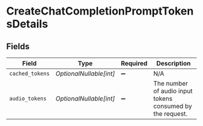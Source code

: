 # CreateChatCompletionPromptTokensDetails


## Fields

| Field                                                     | Type                                                      | Required                                                  | Description                                               |
| --------------------------------------------------------- | --------------------------------------------------------- | --------------------------------------------------------- | --------------------------------------------------------- |
| `cached_tokens`                                           | *OptionalNullable[int]*                                   | :heavy_minus_sign:                                        | N/A                                                       |
| `audio_tokens`                                            | *OptionalNullable[int]*                                   | :heavy_minus_sign:                                        | The number of audio input tokens consumed by the request. |